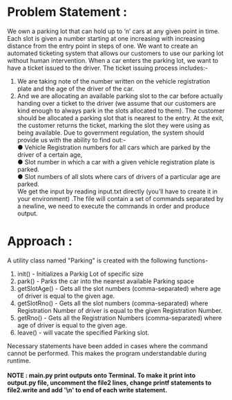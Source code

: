 # Problem Statement :
We own a parking lot that can hold up to ‘n’ cars at any given point in time. Each slot is given a
number starting at one increasing with increasing distance from the entry point in steps of one.
We want to create an automated ticketing system that allows our customers to use our parking
lot without human intervention.
When a car enters the parking lot, we want to have a ticket issued to the driver. The ticket
issuing process includes:-

1. We are taking note of the number written on the vehicle registration plate and the age of
the driver of the car.
2. And we are allocating an available parking slot to the car before actually handing over a
ticket to the driver (we assume that our customers are kind enough to always park in the
slots allocated to them).
The customer should be allocated a parking slot that is nearest to the entry. At the exit, the
customer returns the ticket, marking the slot they were using as being available.
Due to government regulation, the system should provide us with the ability to find out:-<br>
● Vehicle Registration numbers for all cars which are parked by the driver of a certain age,<br>
● Slot number in which a car with a given vehicle registration plate is parked.<br>
● Slot numbers of all slots where cars of drivers of a particular age are parked.<br>
We get the input by reading input.txt directly (you’ll have to create it in your environment) .The
file will contain a set of commands separated by a newline, we need to execute the commands
in order and produce output.

# Approach :
A utility class named "Parking" is created with the following functions-
1. init() - Initializes a Parkig Lot of specific size <br>
2. park() - Parks the car into the nearest available Parking space<br>
3. getSlotAge() - Gets all the slot numbers (comma-separated) where age of driver is equal to the given age.<br>
4. getSlotRno() - Gets all the slot numbers (comma-separated) where Registration Number of driver is equal to the given Registration Number.<br>
5. getRno() - Gets all the Registration Numbers (comma-separated) where age of driver is equal to the given age.<br>
6. leave() - will vacate the specified Parking slot.<br>

Necessary statements have been added in cases where the command cannot be performed. This makes the program understandable during runtime.<br><br>
__NOTE : main.py print outputs onto Terminal. To make it print into output.py file, uncomment the file2 lines, change printf statements to file2.write and add '\n' to end of each write statement.__